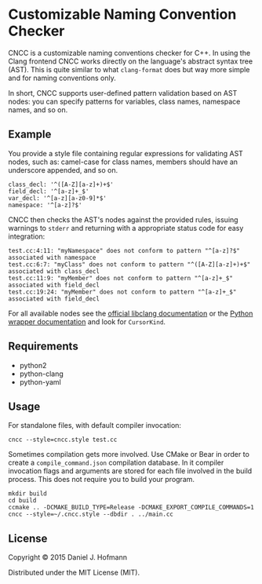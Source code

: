 # Customizable Naming Convention Checker

CNCC is a customizable naming conventions checker for C++.
In using the Clang frontend CNCC works directly on the language's abstract syntax tree (AST).
This is quite similar to what `clang-format` does but way more simple and for naming conventions only.

In short, CNCC supports user-defined pattern validation based on AST nodes: you can specify patterns for variables, class names, namespace names, and so on.

## Example

You provide a style file containing regular expressions for validating AST nodes, such as:
camel-case for class names, members should have an underscore appended, and so on.

```
class_decl: '^([A-Z][a-z]+)+$'
field_decl: '^[a-z]+_$'
var_decl: '^[a-z][a-z0-9]*$'
namespace: '^[a-z]?$'
```

CNCC then checks the AST's nodes against the provided rules, issuing warnings to `stderr` and returning with a appropriate status code for easy integration:

    test.cc:4:11: "myNamespace" does not conform to pattern "^[a-z]?$" associated with namespace
    test.cc:6:7: "myClass" does not conform to pattern "^([A-Z][a-z]+)+$" associated with class_decl
    test.cc:11:9: "myMember" does not conform to pattern "^[a-z]+_$" associated with field_decl
    test.cc:19:24: "myMember" does not conform to pattern "^[a-z]+_$" associated with field_decl

For all available nodes see the [official libclang documentation](http://clang.llvm.org/doxygen/group__CINDEX.html#gaaccc432245b4cd9f2d470913f9ef0013) or the [Python wrapper documentation](https://github.com/llvm-mirror/clang/blob/aca4fe314a55cacae29e1548cb7bfd2119c6df4c/bindings/python/clang/cindex.py#L599) and look for `CursorKind`.

## Requirements

* python2
* python-clang
* python-yaml

## Usage

For standalone files, with default compiler invocation:

    cncc --style=cncc.style test.cc

Sometimes compilation gets more involved.
Use CMake or Bear in order to create a `compile_command.json` compilation database.
In it compiler invocation flags and arguments are stored for each file involved in the build process.
This does not require you to build your program.

    mkdir build
    cd build
    ccmake .. -DCMAKE_BUILD_TYPE=Release -DCMAKE_EXPORT_COMPILE_COMMANDS=1
    cncc --style=~/.cncc.style --dbdir . ../main.cc

## License

Copyright © 2015 Daniel J. Hofmann

Distributed under the MIT License (MIT).
